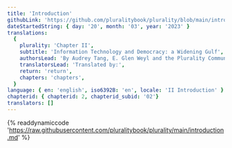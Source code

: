 ```yaml
---
title: 'Introduction'
githubLink: 'https://github.com/pluralitybook/plurality/blob/main/introduction.md'
dateStartedString: { day: '20', month: '03', year: '2023' }
translations:
  {
    plurality: 'Chapter II',
    subtitle: 'Information Technology and Democracy: a Widening Gulf',
    authorsLead: 'By Audrey Tang, E. Glen Weyl and the Plurality Community',
    translatorsLead: 'Translated by:',
    return: 'return',
    chapters: 'chapters',
  }
language: { en: 'english', iso6392B: 'en', locale: 'II Introduction' }
chapterid: { chapterid: 2, chapterid_subid: '02'}
translators: []
---
```

{% readdynamiccode 'https://raw.githubusercontent.com/pluralitybook/plurality/main/introduction.md' %}